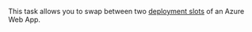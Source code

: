 This task allows you to swap between two [deployment slots](https://azure.microsoft.com/en-us/documentation/articles/web-sites-staged-publishing/) of an Azure Web App.
